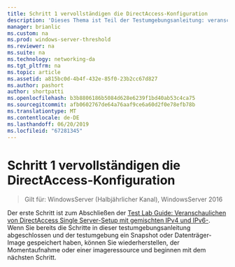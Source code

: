```yaml
---
title: Schritt 1 vervollständigen die DirectAccess-Konfiguration
description: 'Dieses Thema ist Teil der Testumgebungsanleitung: veranschaulichen von DirectAccess mit OTP-Authentifizierung und RSA SecurID für Windows Server 2016'
manager: brianlic
ms.custom: na
ms.prod: windows-server-threshold
ms.reviewer: na
ms.suite: na
ms.technology: networking-da
ms.tgt_pltfrm: na
ms.topic: article
ms.assetid: a815bc0d-4b4f-432e-85f0-23b2cc67d827
ms.author: pashort
author: shortpatti
ms.openlocfilehash: b3b8806186b5084d628e6239f1bd40ab53c4ca75
ms.sourcegitcommit: afb0602767de64a76aaf9ce6a60d2f0e78efb78b
ms.translationtype: MT
ms.contentlocale: de-DE
ms.lasthandoff: 06/20/2019
ms.locfileid: "67281345"
---
```

# <a name="step-1-complete-the-directaccess-configuration"></a>Schritt 1 vervollständigen die DirectAccess-Konfiguration

>Gilt für: WindowsServer (Halbjährlicher Kanal), WindowsServer 2016

Der erste Schritt ist zum Abschließen der [Test Lab Guide: Veranschaulichen von DirectAccess Single Server-Setup mit gemischten IPv4 und IPv6-](https://go.microsoft.com/fwlink/p/?LinkId=237004). Wenn Sie bereits die Schritte in dieser testumgebungsanleitung abgeschlossen und der testumgebung ein Snapshot oder Datenträger-Image gespeichert haben, können Sie wiederherstellen, der Momentaufnahme oder einer imageressource und beginnen mit dem nächsten Schritt.  
  


